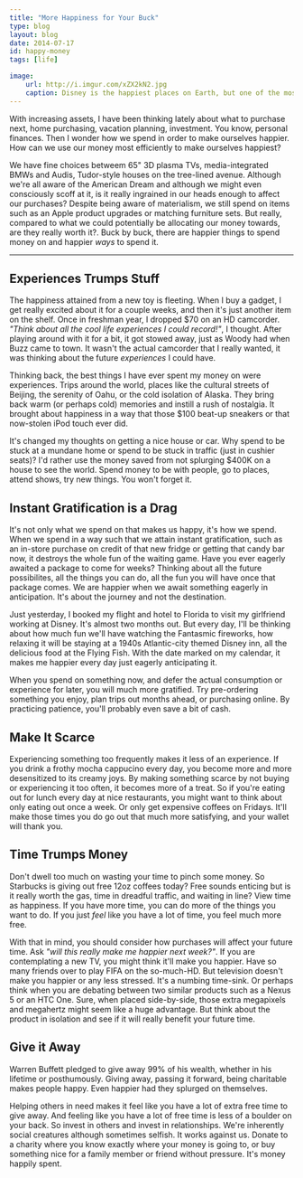 ```yaml
---
title: "More Happiness for Your Buck"
type: blog
layout: blog
date: 2014-07-17
id: happy-money
tags: [life]

image:
    url: http://i.imgur.com/xZX2kN2.jpg
    caption: Disney is the happiest places on Earth, but one of the most expensive. But it might be well worth the wallet hit.
---
```


With increasing assets, I have been thinking lately about what to purchase
next, home purchasing, vacation planning, investment. You know, personal
finances. Then I wonder how we spend in order to make ourselves happier. How
can we use our money most efficiently to make ourselves happiest?

We have fine choices betweem 65" 3D plasma TVs, media-integrated BMWs and
Audis, Tudor-style houses on the tree-lined avenue. Although we're all aware of
the American Dream and although we might even consciously scoff at it, is it
really ingrained in our heads enough to affect our purchases? Despite being
aware of materialism, we still spend on items such as an Apple product upgrades
or matching furniture sets. But really, compared to what we could potentially
be allocating our money towards, are they really worth it?. Buck by buck,
there are happier things to spend money on and happier *ways* to spend it.

---

## Experiences Trumps Stuff

The happiness attained from a new toy is fleeting. When I buy a gadget, I get
really excited about it for a couple weeks, and then it's just another item
on the shelf. Once in freshman year, I dropped $70 on an HD camcorder. *"Think
about all the cool life experiences I could record!"*, I thought. After playing
around with it for a bit, it got stowed away, just as Woody had when Buzz came
to town. It wasn't the actual camcorder that I really wanted, it was thinking
about the future *experiences* I could have.

Thinking back, the best things I have ever spent my money on were experiences.
Trips around the world, places like the cultural streets of Beijing, the
serenity of Oahu, or the cold isolation of Alaska. They bring back warm (or
perhaps cold) memories and instill a rush of nostalgia. It brought about
happiness in a way that those $100 beat-up sneakers or that now-stolen iPod
touch ever did.

It's changed my thoughts on getting a nice house or car. Why spend to be stuck
at a mundane home or spend to be stuck in traffic (just in cushier seats)? I'd
rather use the money saved from not splurging $400K on a house to see the
world. Spend money to be with people, go to places, attend shows, try new
things. You won't forget it.

## Instant Gratification is a Drag

It's not only what we spend on that makes us happy, it's how we spend. When we
spend in a way such that we attain instant gratification, such as an in-store
purchase on credit of that new fridge or getting that candy bar now, it
destroys the whole fun of the waiting game. Have you ever eagerly awaited a
package to come for weeks? Thinking about all the future possibilites, all the
things you can do, all the fun you will have once that package comes. We are
happier when we await something eagerly in anticipation. It's about the journey
and not the destination.

Just yesterday, I booked my flight and hotel to Florida to visit my girlfriend
working at Disney. It's almost two months out. But every day, I'll be thinking
about how much fun we'll have watching the Fantasmic fireworks, how relaxing it
will be staying at a 1940s Atlantic-city themed Disney inn, all the delicious
food at the Flying Fish. With the date marked on my calendar, it makes me
happier every day just eagerly anticipating it.

When you spend on something now, and defer the actual consumption or experience
for later, you will much more gratified. Try pre-ordering something you enjoy,
plan trips out months ahead, or purchasing online. By practicing patience,
you'll probably even save a bit of cash.

## Make It Scarce

Experiencing something too frequently makes it less of an experience. If you
drink a frothy mocha cappucino every day, you become more and more desensitized
to its creamy joys. By making something scarce by not buying or experiencing it
too often, it becomes more of a treat. So if you're eating out for lunch
every day at nice restaurants, you might want to think about only eating out
once a week. Or only get expensive coffees on Fridays. It'll make those times
you do go out that much more satisfying, and your wallet will thank you.

## Time Trumps Money

Don't dwell too much on wasting your time to pinch some money. So Starbucks is
giving out free 12oz coffees today? Free sounds enticing but is it really worth
the gas, time in dreadful traffic, and waiting in line? View time as happiness.
If you have more time, you can do more of the things you want to do. If you
just *feel* like you have a lot of time, you feel much more free.

With that in mind, you should consider how purchases will affect your future
time. Ask *"will this really make me happier next week?"*. If you are
contemplating a new TV, you might think it'll make you happier. Have so many
friends over to play FIFA on the so-much-HD. But television doesn't make you
happier or any less stressed. It's a numbing time-sink. Or perhaps think when
you are debating between two similar products such as a Nexus 5 or an HTC One.
Sure, when placed side-by-side, those extra megapixels and megahertz might seem
like a huge advantage. But think about the product in isolation and see if it
will really benefit your future time.

## Give it Away

Warren Buffett pledged to give away 99% of his wealth, whether in his lifetime
or posthumously. Giving away, passing it forward, being charitable makes people
happy. Even happier had they splurged on themselves.

Helping others in need makes it feel like you have a lot of extra free time to
give away. And feeling like you have a lot of free time is less of a boulder on
your back. So invest in others and invest in relationships. We're inherently
social creatures although sometimes selfish. It works against us. Donate to a
charity where you know exactly where your money is going to, or buy something
nice for a family member or friend without pressure. It's money happily spent.
